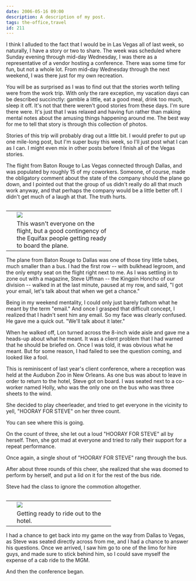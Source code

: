 ```yaml
---
date: 2006-05-16 09:00
description: A description of my post.
tags: the-office,travel
id: 211
---
```

I think I alluded to the fact that I would be in Las Vegas all of last week, so naturally, I have a story or two to share.  The week was scheduled where Sunday evening through mid-day Wednesday, I was there as a representative of a vendor hosting a conference.  There was some time for fun, but not a whole lot.  From mid-day Wednesday through the next weekend, I was there just for my own recreation.

You will be as surprised as I was to find out that the stories worth telling were from the work trip.  With only the rare exception, my vacation days can be described succinctly:  gamble a little, eat a good meal, drink too much, sleep it off.  It's not that there weren't good stories from these days.  I'm sure there were.  It's just that I was relaxed and having fun rather than making mental notes about the amusing things happening around me.  The best way for me to tell that story is through <a onclick="window.open('/pg3.php?spgmGal=48%20-%20Las%20Vegas%20-%20May%202006','48LasVegasMay2006','width=625, height=768, toolbar=no, location = no, directories=no, menubar=no, resizable=yes, scrollbars=no');" >this collection of photos</a>.
<!--more-->
Stories of this trip will probably drag out a little bit.  I would prefer to put up one mile-long post, but I'm super busy this week, so I'll just post what I can as I can.  I might even mix in other posts before I finish all of the Vegas stories.  

The flight from Baton Rouge to Las Vegas connected through Dallas, and was populated by roughly 15 of my coworkers.  Someone, of course, made the obligatory comment about the state of the company should the plane go down, and I pointed out that the group of us didn't really do all that much work anyway, and that perhaps the company would be a little better off.  I didn't get much of a laugh at that.  The truth hurts.

<table cellpadding="2" align="right"><tr><td width="5" rowspan="2"><spacer type="block" width="5" height="1"></spacer></td><td width="250" ><img src="/img/atairport.jpg"/></td></tr><tr><td class="caption" width="250">This wasn't everyone on the flight, but a good contingency of the Equifax people getting ready to board the plane.</td></tr></table>

The plane from Baton Rouge to Dallas was one of those tiny little tubes, much smaller than a bus.  I had the first row -- with bulkhead legroom, and the only empty seat on the flight right next to me.  As I was settling in to zone out with a magazine, Steve Uffman -- the Kingpin Honcho of our division -- walked in at the last minute, paused at my row, and said, "I got your email, let's talk about that when we get a chance."

Being in my weekend mentality, I could only just barely fathom what he meant by the term "email."  And once I grasped that difficult concept, I realized that I hadn't sent him any email.  So my face was clearly confused.  He gave me a quick out.  "We'll talk about it later."

When he walked off, Lon turned across the 8-inch wide aisle and gave me a heads-up about what he meant.  It was a client problem that I had warned that he should be briefed on.  Once I was told, it was obvious what he meant.  But for some reason, I had failed to see the question coming, and looked like a fool.

This is reminiscent of last year's client conference, where a reception was held at the Audubon Zoo in New Orleans.  As one bus was about to leave in order to return to the hotel, Steve got on board.  I was seated next to a co-worker named Holly, who was the only one on the bus who was three sheets to the wind.

She decided to play cheerleader, and tried to get everyone in the vicinity to yell, "HOORAY FOR STEVE" on her three count.

You can see where this is going.

On the count of three, she let out a loud "HOORAY FOR STEVE" all by herself.  Then, she got mad at everyone and tried to rally their support for a repeat performance.

Once again, a single shout of "HOORAY FOR STEVE" rang through the bus.

After about three rounds of this cheer, she realized that she was doomed to perform by herself, and put a lid on it for the rest of the bus ride.

Steve had the class to ignore the commotion altogether.

<table cellpadding="2" align="right"><tr><td width="5" rowspan="2"><spacer type="block" width="5" height="1"></spacer></td><td width="250" ><img src="/img/limo.jpg"/></td></tr><tr><td class="caption" width="250">Getting ready to ride out to the hotel.</td></tr></table>

I had a chance to get back into my game on the way from Dallas to Vegas, as Steve was seated directly across from me, and I had a chance to answer his questions.  Once we arrived, I saw him go to one of the limo for hire guys, and made sure to stick behind him, so I could save myself the expense of a cab ride to the MGM.

And then the conference began.
